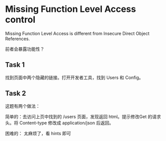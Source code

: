# Missing Function Level Access control

Missing Function Level Access is different from Insecure Direct Object References.

前者会暴露功能性？

## Task 1

找到页面中两个隐藏的链接。打开开发者工具，找到 Users 和 Config。

## Task 2

这题有两个做法：

简单的：去访问上页中找到的 /users 页面，发现返回 html。提示修改Get 的请求头。将 Content-type 修改成 application/json 后返回。

困难的：
太麻烦了，看 hints 即可
